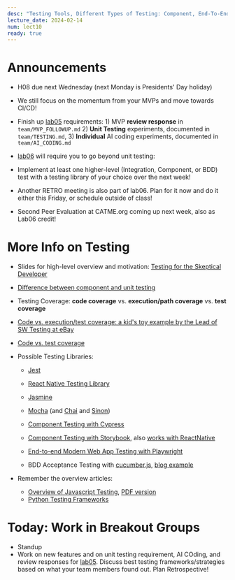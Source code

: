 ```yaml
---
desc: "Testing Tools, Different Types of Testing: Component, End-To-End, and BDD Testing"
lecture_date: 2024-02-14
num: lect10
ready: true
---
```


# Announcements
* H08 due next Wednesday (next Monday is Presidents' Day holiday)
* We still focus on the momentum from your MVPs and move towards CI/CD!
* Finish up [lab05](https://ucsb-cs148.github.io/w24/lab/lab05/) requirements: 1) MVP **review response** in `team/MVP_FOLLOWUP.md` 2) **Unit Testing** experiments, documented in `team/TESTING.md`, 3) **Individual** AI coding experiments, documented in `team/AI_CODING.md`

* [lab06](https://ucsb-cs148.github.io/w24/lab/lab06/) will require you to go beyond unit testing:
* Implement at least one higher-level (Integration, Component, or BDD) test with a testing library of your choice over the next week!
* Another RETRO meeting is also part of lab06. Plan for it now and do it either this Friday, or schedule outside of class!
* Second Peer Evaluation at CATME.org coming up next week, also as Lab06 credit!  


# More Info on Testing
* Slides for high-level overview and motivation: [Testing for the Skeptical Developer](https://www.cs.ucsb.edu/~holl/CS148/handouts/Slides_2021-testingfortheskepticaldeveloper.pdf)

* [Difference between component and unit testing](https://www.geeksforgeeks.org/difference-between-component-and-unit-testing/)

* Testing Coverage: **code coverage** vs. **execution/path coverage** vs. **test coverage**
* [Code vs. execution/test coverage: a kid's toy example by the Lead of SW Testing at eBay](https://danashby.co.uk/2019/02/14/code-coverage-vs-test-coverage/)
* [Code vs. test coverage](https://www.testbytes.net/blog/code-coverage-vs-test-coverage/)

* Possible Testing Libraries: 
    * [Jest](https://ucsb-cs148.github.io/topics/testing_jest/)
    * [React Native Testing Library](https://callstack.github.io/react-native-testing-library/docs/getting-started)
    * [Jasmine](https://jasmine.github.io)
    * [Mocha](https://github.com/mochajs/mocha) (and [Chai](https://github.com/chaijs/chai) and [Sinon](https://sinonjs.org))

    * [Component Testing with Cypress](https://ucsb-cs148.github.io/jstopics/testing_cypress/)
    * [Component Testing with Storybook](https://storybook.js.org), also [works with ReactNative](https://storybook.js.org/tutorials/intro-to-storybook/react-native/en/get-started/)

    * [End-to-end Modern Web App Testing with Playwright](https://playwright.dev/)

    * BDD Acceptance Testing with [cucumber.js](https://github.com/cucumber/cucumber-js), [blog example](https://www.codementor.io/@jeremyrajan/acceptance-testing-javascript-cucumber-webdriverio-du1087f5i)

* Remember the overview articles: 
    * [Overview of Javascript Testing](https://medium.com/welldone-software/an-overview-of-javascript-testing-7ce7298b9870), [PDF version](https://www.cs.ucsb.edu/~holl/CS148/handouts/JSTesting.pdf) 
    * [Python Testing Frameworks](https://blog.testproject.io/2020/10/27/top-python-testing-frameworks/)

# Today: Work in Breakout Groups
* Standup
* Work on new features and on unit testing requirement, AI COding, and review responses for [lab05](https://ucsb-cs148.github.io/w24/lab/lab05/). Discuss best testing frameworks/strategies based on what your team members found out. Plan Retrospective! 



